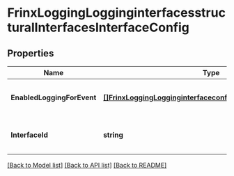 # FrinxLoggingLogginginterfacesstructuralInterfacesInterfaceConfig

## Properties
Name | Type | Description | Notes
------------ | ------------- | ------------- | -------------
**EnabledLoggingForEvent** | [**[]FrinxLoggingLogginginterfaceconfigEnabledLoggingForEvent**](frinx.logging.logginginterfaceconfig.EnabledLoggingForEvent.md) | Optional[Event which triggers logging.] REF:Optional.empty | [optional] [default to null]
**InterfaceId** | **string** | Optional[A unique identifier for the interface.] REF:Optional.empty | [optional] [default to null]

[[Back to Model list]](../README.md#documentation-for-models) [[Back to API list]](../README.md#documentation-for-api-endpoints) [[Back to README]](../README.md)


